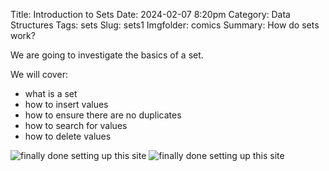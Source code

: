 Title: Introduction to Sets
Date: 2024-02-07 8:20pm
Category: Data Structures
Tags: sets
Slug: sets1
Imgfolder: comics
Summary: How do sets work? 

We are going to investigate the basics of a set. 

We will cover:

- what is a set
- how to insert values
- how to ensure there are no duplicates
- how to search for values
- how to delete values

![finally done *setting* up this site]({attach}/images/comics/set1p1.png)
![finally done *setting* up this site]({attach}/images/comics/set1p2.png)
